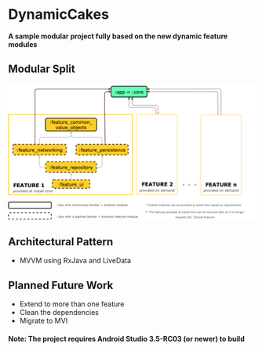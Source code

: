 # DynamicCakes 
**A sample modular project fully based on the new dynamic feature modules**

## Modular Split
![alt text](https://raw.githubusercontent.com/AlexDochioiu/DynamicCakes/master/architecture.png)

## Architectural Pattern
* MVVM using RxJava and LiveData

## Planned Future Work
* Extend to more than one feature
* Clean the dependencies
* Migrate to MVI

#### **Note: The project requires Android Studio 3.5-RC03 (or newer) to build**
